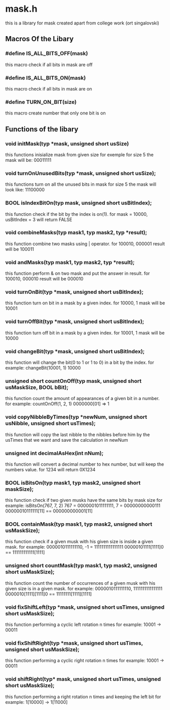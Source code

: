 # mask.h
this is a library for mask created apart from college work (ort singalovski)

## Macros Of the Libary


### #define IS_ALL_BITS_OFF(mask)
this macro check if all bits in mask are off
### #define IS_ALL_BITS_ON(mask)
this macro check if all bits in mask are on
### #define TURN_ON_BIT(size)
this macro create number that only one bit is on


## Functions of the libary

### void initMask(typ *mask, unsigned short usSize)
  this functions inisialize mask from given size for exemple for size 5 the mask will be: 00011111 

### void turnOnUnusedBits(typ *mask, unsigned short usSize);
  this functions turn on all the unused bits in mask for size 5 the mask will look like: 11100000

### BOOL isIndexBitOn(typ mask, unsigned short usBitIndex);
  this function check if the bit by the index is on(1). for mask = 10000, usBitIndex = 3 will return FALSE
  
### void combineMasks(typ mask1, typ mask2, typ *result);
  this function combine two masks using | operator. for 100010, 000001 result will be 100011

### void andMasks(typ mask1, typ mask2, typ *result);
  this function perform & on two mask and put the answer in result. for 100010, 000010 result will be 000010

### void turnOnBit(typ *mask, unsigned short usBitIndex);
  this function turn on bit in a mask by a given index. for 10000, 1 mask will be 10001

### void turnOffBit(typ *mask, unsigned short usBitIndex);
  this function turn off bit in a mask by a given index. for 10001, 1 mask will be 10000

### void changeBit(typ *mask, unsigned short usBitIndex);
  this function will change the bit(0 to 1 or 1 to 0) in a bit by the index. 
  for example:
    changeBit(10001, 1)
    10000

### unsigned short countOnOff(typ mask, unsigned short usMaskSize, BOOL bBit);
  this function count the amount of appearances of a given bit in a number. 
  for example:
    countOnOff(1, 2, 1)
    0000000[01] => 1

### void copyNibbleByTimes(typ *newNum, unsigned short usNibble, unsigned short usTimes);
  this function will copy the last nibble to the nibbles before him by the usTimes that we want and save the calculation in newNum 

### unsigned int decimalAsHex(int nNum);
  this function will convert a decimal number to hex number, but will keep the numbers value. for 1234 will return 0X1234

### BOOL isBitsOn(typ mask1, typ mask2, unsigned short maskSize);
  this function check if two given musks have the same bits by mask size
  for example:
    isBitsOn(767, 7, 2)
    767 = 0000001011111111, 7 = 00000000000111
    00000010111111[11] == 000000000001[11]

### BOOL containMask(typ mask1, typ mask2, unsigned short usMaskSize);
  this function check if a given musk with his given size is inside a given mask.
  for example:
    0000010111111110, -1 = 1111111111111111
    00000101111[1111]0 == 111111111111[1111]

### unsigned short countMask(typ mask1, typ mask2, unsigned short usMaskSize);
  this function count the number of occurrences of a given musk with his given size is in a given mask.
  for example:
    0000010111111110, 1111111111111111
    0000010[1111][1111]0 == 11111111[1111][1111]

### void fixShiftLeft(typ *mask, unsigned short usTimes, unsigned short usMaskSize);
  this function performing a cyclic left rotation n times
  for example:
    10001 -> 00011
### void fixShiftRight(typ *mask, unsigned short usTimes, unsigned short usMaskSize);
this function performing a cyclic right rotation n times
  for example:
    10001 -> 00011

### void shiftRight(typ* mask, unsigned short usTimes, unsigned short usMaskSize);
  this function performing a right rotation n times and keeping the left bit
  for example:
    1[10000] -> 1[11000]
